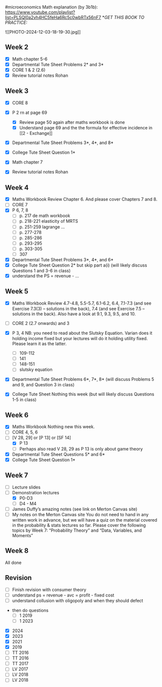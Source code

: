 #microeconomics
Math explanation (by 3b1b): https://www.youtube.com/playlist?list=PLSQl0a2vh4HC5feHa6Rc5c0wbRTx56nF7
**GET THIS BOOK TO PRACTICE:*

![[PHOTO-2024-12-03-18-19-30.jpg]]

## Week 2
- [x] Math chapter 5-6
- [x] Departmental Tute Sheet Problems 2* and 3*
- [x] CORE 1 & 2 (2.6)
- [x] Review tutorial notes Rohan

## Week 3
- [x] CORE 8
- [x] P 2 rn at page 69
	- [x] Review page 50 again after maths workbook is done
	- [x] Understand page 69 and the the formula for effective incidence in [[2 - Exchange]]
- [x] Departmental Tute Sheet Problems 3*, 4*, and 8*
- [x] College Tute Sheet Question 1*
- [x] Math chapter 7
- [x] Review tutorial notes Rohan


## Week 4
- [x] Maths Workbook Review Chapter 6. And please cover Chapters 7 and 8.
- [ ] CORE 7
- [x] P 6, 7, 8
	- [ ] p. 217 de math workbook
	- [ ] p. 218-221 elasticity of MRTS
	- [ ] p. 251-259 lagrange ...
	- [ ] p. 277-278
	- [ ] p. 285-286
	- [ ] p. 293-295
	- [ ] p. 303-305
	- [ ] 307
- [x] Departmental Tute Sheet Problems 3*, 4*, and 6*
- [x] College Tute Sheet Question 2* but skip part a(i) (will likely discuss Questions 1 and 3-6 in class)
- [x] understand the PS = revenue - ...

## Week 5
- [x] Maths Workbook Review 4.7-4.8, 5.5-5.7, 6.1-6.2, 6.4, 7.1-7.3 (and see Exercise 7.3(3) – solutions in the back), 7.4 (and see Exercise 7.5 – solutions in the back). Also have a look at 9.1, 9.3, 9.5, and 10.
- [ ] CORE 2 (2.7 onwards) and 3
- [x] P 3, 4 
	NB: you need to read about the Slutsky Equation. Varian does it holding income fixed but your lectures will do it holding utility fixed. Please learn it as the latter.
	- [ ] 109-112
	- [ ] 141
	- [ ] 148-151
	- [ ] slutsky equation
- [x] Departmental Tute Sheet Problems 6*, 7*, 8* (will discuss Problems 5 and 9, and Question 3 in class)
- [x] College Tute Sheet Nothing this week (but will likely discuss Questions 1-5 in class)


## Week 6
- [x] Maths Workbook Nothing new this week.
- [ ] CORE 4, 5, 6
- [ ] [V 28, 29] or [P 13] or [SF 14]
	- [x] P 13
	- [ ] Perhaps also read V 28, 29 as P 13 is only about game theory
- [x] Departmental Tute Sheet Questions 5* and 6*
- [x] College Tute Sheet Question 1*

## Week 7
- [ ] Lecture slides
- [ ] Demonstration lectures
	- [x] P0-D3
	- [ ] D4 - M4
- [ ] James Duffy’s amazing notes (see link on Merton Canvas site)
- [ ] My notes on the Merton Canvas site
You do not need to hand in any written work in advance, but we will have a quiz on the material covered in the probability & stats lectures so far. Please cover the following topics by Week 7: “Probability Theory” and “Data, Variables, and Moments”

## Week 8
All done

## Revision
- [ ] Finish revision with consumer theory
- [ ] understand ps = revenue - avc = profit - fixed cost
- [ ] understand collusion with oligopoly and when they should defect
- then do questions
	- [ ] 1 2019
	- [ ] 1 2023
- [x] 2024
- [x] 2023
- [x] 2021
- [x] 2019
- [ ] TT 2016
- [ ] TT 2016
- [ ] TT 2017
- [ ] LV 2017
- [ ] LV 2018
- [ ] LV 2018